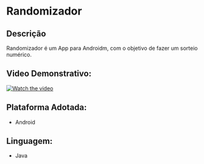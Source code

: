 # Randomizador

## Descrição
Randomizador é um App para Androidm, com o objetivo de fazer um sorteio numérico.

## Video Demonstrativo:
[![Watch the video](https://i.imgur.com/vKb2F1B.png)](https://youtu.be/uJgLKGlOTJU)

## Plataforma Adotada: 
  - Android

## Linguagem: 
  - Java
